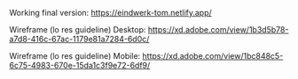 Working final version:
https://eindwerk-tom.netlify.app/

Wireframe (lo res guideline) Desktop:
https://xd.adobe.com/view/1b3d5b78-a7d8-416c-67ac-1179e81a7284-6d0c/ 

Wireframe (lo res guideline) Mobile:
https://xd.adobe.com/view/1bc848c5-6c75-4983-670e-15da1c3f9e72-6df9/
